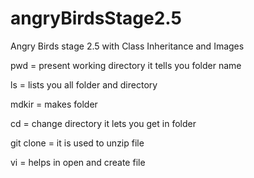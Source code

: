 # angryBirdsStage2.5
Angry Birds stage 2.5 with Class Inheritance and Images

pwd = present working directory
it tells you folder name

ls = lists you all folder and directory

mdkir = makes folder

cd = change directory 
it lets you get in folder 

git clone = it is used to unzip file 

vi = helps in open and create file 

